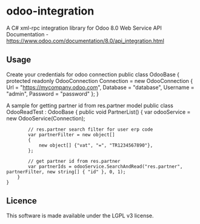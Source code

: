 # odoo-integration
A C# xml-rpc integration library for Odoo 8.0
Web Service API Documentation - https://www.odoo.com/documentation/8.0/api_integration.html

## Usage

Create your credentials for odoo connection 
	public class OdooBase
    {
        protected readonly OdooConnection Connection = new OdooConnection
        {
            Url = "https://mycompany.odoo.com",
            Database = "database",
            Username = "admin",
            Password = "password"
        };
    }

A sample for getting partner id from res.partner model
	public class OdooReadTest : OdooBase
    {
		public void PartnerList()
		{
			var odooService = new OdooService(Connection);
			
			// res.partner search filter for user erp code
            var partnerFilter = new object[]
            {
                new object[] {"vat", "=", "TR1234567890"},
            };
			
			// get partner id from res.partner
            var partnerIds = odooService.SearchAndRead("res.partner", partnerFilter, new string[] { "id" }, 0, 1);
		}
	}

## Licence
This software is made available under the LGPL v3 license.
